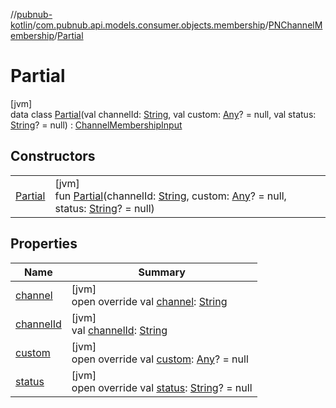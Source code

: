 //[pubnub-kotlin](../../../../index.md)/[com.pubnub.api.models.consumer.objects.membership](../../index.md)/[PNChannelMembership](../index.md)/[Partial](index.md)

# Partial

[jvm]\
data class [Partial](index.md)(val channelId: [String](https://kotlinlang.org/api/latest/jvm/stdlib/kotlin/-string/index.html), val custom: [Any](https://kotlinlang.org/api/latest/jvm/stdlib/kotlin/-any/index.html)? = null, val status: [String](https://kotlinlang.org/api/latest/jvm/stdlib/kotlin/-string/index.html)? = null) : [ChannelMembershipInput](../../-channel-membership-input/index.md)

## Constructors

| | |
|---|---|
| [Partial](-partial.md) | [jvm]<br>fun [Partial](-partial.md)(channelId: [String](https://kotlinlang.org/api/latest/jvm/stdlib/kotlin/-string/index.html), custom: [Any](https://kotlinlang.org/api/latest/jvm/stdlib/kotlin/-any/index.html)? = null, status: [String](https://kotlinlang.org/api/latest/jvm/stdlib/kotlin/-string/index.html)? = null) |

## Properties

| Name | Summary |
|---|---|
| [channel](channel.md) | [jvm]<br>open override val [channel](channel.md): [String](https://kotlinlang.org/api/latest/jvm/stdlib/kotlin/-string/index.html) |
| [channelId](channel-id.md) | [jvm]<br>val [channelId](channel-id.md): [String](https://kotlinlang.org/api/latest/jvm/stdlib/kotlin/-string/index.html) |
| [custom](custom.md) | [jvm]<br>open override val [custom](custom.md): [Any](https://kotlinlang.org/api/latest/jvm/stdlib/kotlin/-any/index.html)? = null |
| [status](status.md) | [jvm]<br>open override val [status](status.md): [String](https://kotlinlang.org/api/latest/jvm/stdlib/kotlin/-string/index.html)? = null |
